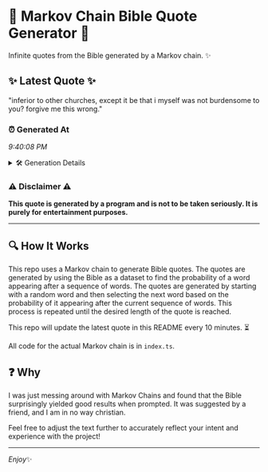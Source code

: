 # 📖 Markov Chain Bible Quote Generator 📖

Infinite quotes from the Bible generated by a Markov chain. ✨

## ✨ Latest Quote ✨
"inferior to other churches, except it be that i myself was not burdensome to you? forgive me this wrong."

### ⏰ Generated At
*9:40:08 PM*

<details>
    <summary>🛠️ Generation Details</summary>
    <p>
        <strong>🌱 Seed:</strong> inferior<br>
        <strong>🔄 Iterations:</strong> 18<br>
        <strong>📜 Context History:</strong><br>[ inferior ]: to<br>[ inferior, to ]: other<br>[ inferior, to, other ]: churches,<br>[ inferior, to, other, churches, ]: except<br>[ inferior, to, other, churches,, except ]: it<br>[ inferior, to, other, churches,, except, it ]: be<br>[ to, other, churches,, except, it, be ]: that<br>[ other, churches,, except, it, be, that ]: i<br>[ churches,, except, it, be, that, i ]: myself<br>[ except, it, be, that, i, myself ]: was<br>[ it, be, that, i, myself, was ]: not<br>[ be, that, i, myself, was, not ]: burdensome<br>[ that, i, myself, was, not, burdensome ]: to<br>[ i, myself, was, not, burdensome, to ]: you?<br>[ myself, was, not, burdensome, to, you? ]: forgive<br>[ was, not, burdensome, to, you?, forgive ]: me<br>[ not, burdensome, to, you?, forgive, me ]: this<br>[ burdensome, to, you?, forgive, me, this ]: wrong.<br>
    </p>
</details>

### ⚠️ Disclaimer ⚠️
**This quote is generated by a program and is not to be taken seriously. It is purely for entertainment purposes.**

---

## 🔍 How It Works

This repo uses a Markov chain to generate Bible quotes. The quotes are generated by using the Bible as a dataset to find the probability of a word appearing after a sequence of words. The quotes are generated by starting with a random word and then selecting the next word based on the probability of it appearing after the current sequence of words. This process is repeated until the desired length of the quote is reached.

This repo will update the latest quote in this README every 10 minutes. ⏳

All code for the actual Markov chain is in `index.ts`.

## ❓ Why

I was just messing around with Markov Chains and found that the Bible surprisingly yielded good results when prompted. 
It was suggested by a friend, and I am in no way christian.

Feel free to adjust the text further to accurately reflect your intent and experience with the project!

---

*Enjoy*✨
